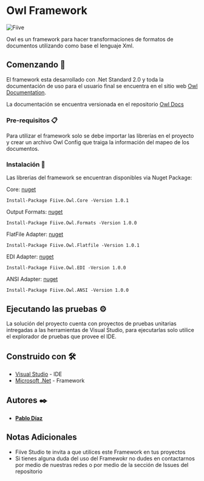 # Owl Framework

![Fiive](https://fiivestudio.com/wp-content/uploads/2020/06/Fiive-Open-Source_2.png)

Owl es un framework para hacer transformaciones de formatos de documentos utilizando como base el lenguaje Xml.

## Comenzando 🚀

El framework esta desarrollado con .Net Standard 2.0 y toda la documentación de uso para el usuario final se encuentra en el sitio web [Owl Documentation](https://owl.fiivestudio.com/).

La documentación se encuentra versionada en el repositorio [Owl Docs](https://github.com/Fiive-Studio/owl-docs)

### Pre-requisitos 📋

Para utilizar el framework solo se debe importar las librerías en el proyecto y crear un archivo Owl Config que traiga la información del mapeo de los documentos.

### Instalación 🔧

Las librerias del framework se encuentran disponibles via Nuget Package:

Core: [nuget](https://www.nuget.org/packages/Fiive.Owl.Core/)

    Install-Package Fiive.Owl.Core -Version 1.0.1

Output Formats: [nuget](https://www.nuget.org/packages/Fiive.Owl.Formats/)

    Install-Package Fiive.Owl.Formats -Version 1.0.0

FlatFile Adapter: [nuget](https://www.nuget.org/packages/Fiive.Owl.Flatfile/)

    Install-Package Fiive.Owl.Flatfile -Version 1.0.1

EDI Adapter: [nuget](https://www.nuget.org/packages/Fiive.Owl.EDI/)

    Install-Package Fiive.Owl.EDI -Version 1.0.0

ANSI Adapter: [nuget](https://www.nuget.org/packages/Fiive.Owl.ANSI/)

    Install-Package Fiive.Owl.ANSI -Version 1.0.0

## Ejecutando las pruebas ⚙️

La solución del proyecto cuenta con proyectos de pruebas unitarias intregadas a las herramientas de Visual Studio, para ejecutarlas solo utilice el explorador de pruebas que provee el IDE.

## Construido con 🛠️

* [Visual Studio](https://visualstudio.microsoft.com/) - IDE
* [Microsoft .Net](https://dotnet.microsoft.com/) - Framework

## Autores ✒️

*  **[Pablo Díaz](https://fiivestudio.com/pablo-diaz/)**

## Notas Adicionales

* Fiive Studio te invita a que utilices este Framework en tus proyectos
* Si tienes alguna duda del uso del Framewokr no dudes en contactarnos por medio de nuestras redes o por medio de la sección de Issues del repositorio